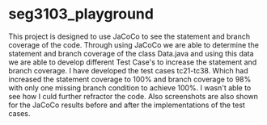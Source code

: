 # seg3103_playground
This project is designed to use JaCoCo to see the statement and branch coverage of the code. Through using JaCoCo we are able to determine the statement and branch coverage of the class Data.java and using this data we are able to develop different Test Case's to increase the statement and branch coverage. I have developed the test cases tc21-tc38. Which had increased the statement coverage to 100% and branch coverage to 98% with only one missing branch condition to achieve 100%. I wasn't able to see how I culd further refractor the code. Also screenshots are also shown for the JaCoCo results before and after the implementations of the test cases. 
